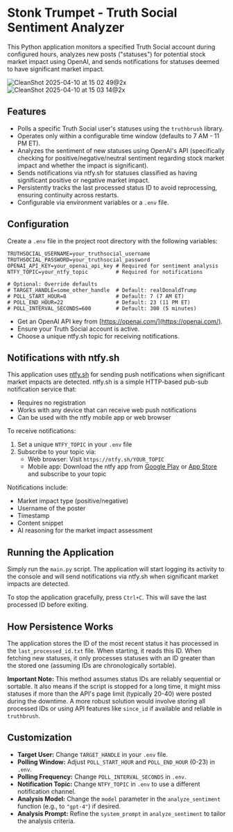 # Stonk Trumpet - Truth Social Sentiment Analyzer

This Python application monitors a specified Truth Social account during configured hours, analyzes new posts ("statuses") for potential stock market impact using OpenAI, and sends notifications for statuses deemed to have significant market impact.

![CleanShot 2025-04-10 at 15 02 49@2x](https://github.com/user-attachments/assets/8d53092d-019e-419d-8778-0b6148193cf8)
![CleanShot 2025-04-10 at 15 03 14@2x](https://github.com/user-attachments/assets/8685c426-b41c-43bc-abcc-0c7927c69759)


## Features

- Polls a specific Truth Social user's statuses using the `truthbrush` library.
- Operates only within a configurable time window (defaults to 7 AM - 11 PM ET).
- Analyzes the sentiment of new statuses using OpenAI's API (specifically checking for positive/negative/neutral sentiment regarding stock market impact and whether the impact is significant).
- Sends notifications via ntfy.sh for statuses classified as having significant positive or negative market impact.
- Persistently tracks the last processed status ID to avoid reprocessing, ensuring continuity across restarts.
- Configurable via environment variables or a `.env` file.

## Configuration

Create a `.env` file in the project root directory with the following variables:

```dotenv
TRUTHSOCIAL_USERNAME=your_truthsocial_username
TRUTHSOCIAL_PASSWORD=your_truthsocial_password
OPENAI_API_KEY=your_openai_api_key # Required for sentiment analysis
NTFY_TOPIC=your_ntfy_topic         # Required for notifications

# Optional: Override defaults
# TARGET_HANDLE=some_other_handle  # Default: realDonaldTrump
# POLL_START_HOUR=8                # Default: 7 (7 AM ET)
# POLL_END_HOUR=22                 # Default: 23 (11 PM ET)
# POLL_INTERVAL_SECONDS=600        # Default: 300 (5 minutes)
```

- Get an OpenAI API key from [https://openai.com/](https://openai.com/).
- Ensure your Truth Social account is active.
- Choose a unique ntfy.sh topic for receiving notifications.

## Notifications with ntfy.sh

This application uses [ntfy.sh](https://ntfy.sh/) for sending push notifications when significant market impacts are detected. ntfy.sh is a simple HTTP-based pub-sub notification service that:

- Requires no registration
- Works with any device that can receive web push notifications
- Can be used with the ntfy mobile app or web browser

To receive notifications:

1. Set a unique `NTFY_TOPIC` in your `.env` file
2. Subscribe to your topic via:
   - Web browser: Visit `https://ntfy.sh/YOUR_TOPIC`
   - Mobile app: Download the ntfy app from [Google Play](https://play.google.com/store/apps/details?id=io.heckel.ntfy) or [App Store](https://apps.apple.com/us/app/ntfy/id1625396347) and subscribe to your topic

Notifications include:

- Market impact type (positive/negative)
- Username of the poster
- Timestamp
- Content snippet
- AI reasoning for the market impact assessment

## Running the Application

Simply run the `main.py` script. The application will start logging its activity to the console and will send notifications via ntfy.sh when significant market impacts are detected.

To stop the application gracefully, press `Ctrl+C`. This will save the last processed ID before exiting.

## How Persistence Works

The application stores the ID of the most recent status it has processed in the `last_processed_id.txt` file. When starting, it reads this ID. When fetching new statuses, it only processes statuses with an ID greater than the stored one (assuming IDs are chronologically sortable).

**Important Note:** This method assumes status IDs are reliably sequential or sortable. It also means if the script is stopped for a long time, it might miss statuses if more than the API's page limit (typically 20-40) were posted during the downtime. A more robust solution would involve storing all processed IDs or using API features like `since_id` if available and reliable in `truthbrush`.

## Customization

- **Target User:** Change `TARGET_HANDLE` in your `.env` file.
- **Polling Window:** Adjust `POLL_START_HOUR` and `POLL_END_HOUR` (0-23) in `.env`.
- **Polling Frequency:** Change `POLL_INTERVAL_SECONDS` in `.env`.
- **Notification Topic:** Change `NTFY_TOPIC` in `.env` to use a different notification channel.
- **Analysis Model:** Change the `model` parameter in the `analyze_sentiment` function (e.g., to `"gpt-4"`) if desired.
- **Analysis Prompt:** Refine the `system_prompt` in `analyze_sentiment` to tailor the analysis criteria.
